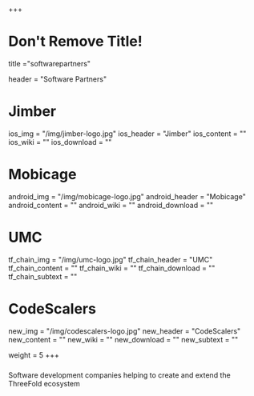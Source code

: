 +++
# Don't Remove Title!
title ="softwarepartners"

header = "Software Partners"

# Jimber
ios_img = "/img/jimber-logo.jpg"
ios_header = "Jimber"
ios_content = ""
ios_wiki = ""
ios_download = ""

# Mobicage
android_img = "/img/mobicage-logo.jpg"
android_header = "Mobicage"
android_content = ""
android_wiki = ""
android_download = ""

# UMC
tf_chain_img = "/img/umc-logo.jpg"
tf_chain_header = "UMC"
tf_chain_content = ""
tf_chain_wiki = ""
tf_chain_download = ""
tf_chain_subtext = ""

# CodeScalers
new_img = "/img/codescalers-logo.jpg"
new_header = "CodeScalers"
new_content = ""
new_wiki = ""
new_download = ""
new_subtext = ""

weight = 5
+++

###

Software development companies helping to create and extend the ThreeFold ecosystem
